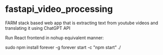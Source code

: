 # fastapi_video_processing
FARM stack based web app that is extracting text from youtube videos and translating it using ChatGPT API


Run React frontend in nohup equivalent manner:

sudo npm install forever -g
forever start -c "npm start" ./



